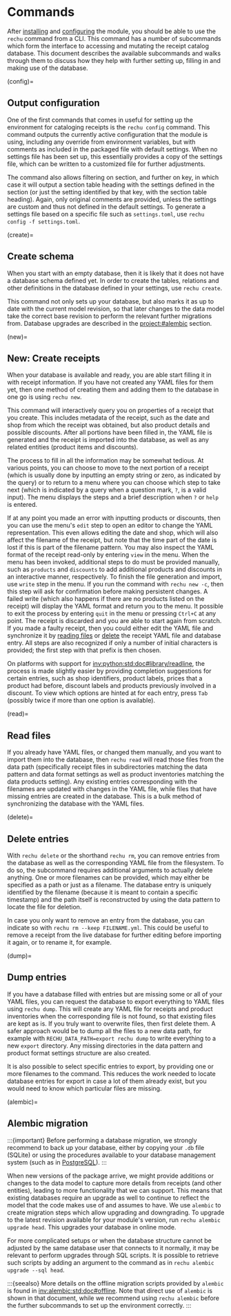 # Commands

After [installing](installation.md) and [configuring](configuration.md) the 
module, you should be able to use the `rechu` command from a CLI. This command 
has a number of subcommands which form the interface to accessing and mutating 
the receipt catalog database. This document describes the available subcommands 
and walks through them to discuss how they help with further setting up, 
filling in and making use of the database. 

(config)=
## Output configuration

One of the first commands that comes in useful for setting up the environment 
for cataloging receipts is the `rechu config` command. This command outputs the 
currently active configuration that the module is using, including any override 
from environment variables, but with comments as included in the packaged file 
with default settings. When no settings file has been set up, this essentially 
provides a copy of the settings file, which can be written to a customized file 
for further adjustments.

The command also allows filtering on section, and further on key, in which case 
it will output a section table heading with the settings defined in the section 
(or just the setting identified by that key, with the section table heading). 
Again, only original comments are provided, unless the settings are custom and 
thus not defined in the default settings. To generate a settings file based on 
a specific file such as `settings.toml`, use `rechu config -f settings.toml`.

(create)=
## Create schema

When you start with an empty database, then it is likely that it does not have 
a database schema defined yet. In order to create the tables, relations and 
other definitions in the database defined in your settings, use `rechu create`.

This command not only sets up your database, but also marks it as up to date 
with the current model revision, so that later changes to the data model take 
the correct base revision to perform the relevant further migrations from. 
Database upgrades are described in the <project:#alembic> section.

(new)=
## New: Create receipts

When your database is available and ready, you are able start filling it in 
with receipt information. If you have not created any YAML files for them yet, 
then one method of creating them and adding them to the database in one go is 
using `rechu new`.

This command will interactively query you on properties of a receipt that you 
create. This includes metadata of the receipt, such as the date and shop from 
which the receipt was obtained, but also product details and possible 
discounts. After all portions have been filled in, the YAML file is generated 
and the receipt is imported into the database, as well as any related entities 
(product items and discounts).

The process to fill in all the information may be somewhat tedious. At various 
points, you can choose to move to the next portion of a receipt (which is 
usually done by inputting an empty string or zero, as indicated by the query) 
or to return to a menu where you can choose which step to take next (which is 
indicated by a query when a question mark, `?`, is a valid input). The menu 
displays the steps and a brief description when `?` or `help` is entered.

If at any point you made an error with inputting products or discounts, then 
you can use the menu's `edit` step to open an editor to change the YAML 
representation. This even allows editing the date and shop, which will also 
affect the filename of the receipt, but note that the time part of the date is 
lost if this is part of the filename pattern. You may also inspect the YAML 
format of the receipt read-only by entering `view` in the menu. When the menu 
has been invoked, additional steps to do must be provided manually, such as 
`products` and `discounts` to add additional products and discounts in an 
interactive manner, respectively. To finish the file generation and import, use 
`write` step in the menu. If you run the command with `rechu new -c`, then this 
step will ask for confirmation before making persistent changes. A failed write 
(which also happens if there are no products listed on the receipt) will 
display the YAML format and return you to the menu. It possible to exit the 
process by entering `quit` in the menu or pressing `Ctrl+C` at any point. The 
receipt is discarded and you are able to start again from scratch. If you made 
a faulty receipt, then you could either edit the YAML file and synchronize it 
by [reading files](#read) or [delete](#delete) the receipt YAML file and 
database entry. All steps are also recognized if only a number of initial 
characters is provided; the first step with that prefix is then chosen.

On platforms with support for <inv:python:std:doc#library/readline>, the 
process is made slightly easier by providing completion suggestions for certain 
entries, such as shop identifiers, product labels, prices that a product had 
before, discount labels and products previously involved in a discount. To view 
which options are hinted at for each entry, press `Tab` (possibly twice if more 
than one option is available).

(read)=
## Read files

If you already have YAML files, or changed them manually, and you want to 
import them into the database, then `rechu read` will read those files from the 
data path (specifically receipt files in subdirectories matching the data 
pattern and data format settings as well as product inventories matching the 
data products setting). Any existing entries corresponding with the filenames 
are updated with changes in the YAML file, while files that have missing 
entries are created in the database. This is a bulk method of synchronizing the 
database with the YAML files.

(delete)=
## Delete entries

With `rechu delete` or the shorthand `rechu rm`, you can remove entries from 
the database as well as the corresponding YAML file from the filesystem. To do 
so, the subcommand requires additional arguments to actually delete anything. 
One or more filenames can be provided, which may either be specified as a path 
or just as a filename. The database entry is uniquely identified by the 
filename (because it is meant to contain a specific timestamp) and the path 
itself is reconstructed by using the data pattern to locate the file for 
deletion.

In case you only want to remove an entry from the database, you can indicate so 
with `rechu rm --keep FILENAME.yml`. This could be useful to remove a receipt 
from the live database for further editing before importing it again, or to 
rename it, for example.

(dump)=
## Dump entries

If you have a database filled with entries but are missing some or all of your 
YAML files, you can request the database to export everything to YAML files 
using `rechu dump`. This will create any YAML file for receipts and product 
inventories when the corresponding file is not found, so that existing files 
are kept as is. If you truly want to overwrite files, then first delete them. 
A safer approach would be to dump all the files to a new data path, for example 
with `RECHU_DATA_PATH=export rechu dump` to write everything to a new `export` 
directory. Any missing directories in the data pattern and product format 
settings structure are also created.

It is also possible to select specific entries to export, by providing one or 
more filenames to the command. This reduces the work needed to locate database 
entries for export in case a lot of them already exist, but you would need to 
know which particular files are missing.

(alembic)=
## Alembic migration

:::{important}
Before performing a database migration, we strongly recommend to back up your 
database, either by copying your `.db` file (SQLite) or using the procedures 
available to your database management system (such as in 
[PostgreSQL](https://www.postgresql.org/docs/current/backup.html)).
:::

When new versions of the package arrive, we might provide additions or changes 
to the data model to capture more details from receipts (and other entities), 
leading to more functionality that we can support. This means that existing 
databases require an upgrade as well to continue to reflect the model that the 
code makes use of and assumes to have. We use `alembic` to create migration 
steps which allow upgrading and downgrading. To upgrade to the latest revision 
available for your module's version, run `rechu alembic upgrade head`. This 
upgrades your database in online mode.

For more complicated setups or when the database structure cannot be adjusted 
by the same database user that connects to it normally, it may be relevant to 
perform upgrades through SQL scripts. It is possible to retrieve such scripts 
by adding an argument to the command as in `rechu alembic upgrade --sql head`.

:::{seealso}
More details on the offline migration scripts provided by `alembic` is found in 
<inv:alembic:std:doc#offline>. Note that direct use of `alembic` is shown in 
that document, while we recommend using `rechu alembic` before the further 
subcommands to set up the environment correctly.
:::
